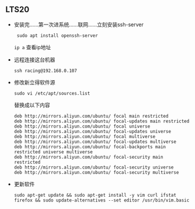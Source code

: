 ## LTS20

- 安装完……第一次进系统……联网……立刻安装ssh-server

  ``` sudo apt install openssh-server``` 

  ```ip a``` 查看ip地址

- 远程连接这台机器

  ```ssh racing@192.168.0.107```

- 修改新立得软件源

  ```sudo vi /etc/apt/sources.list```
  
  替换成以下内容
  
  ```
  deb http://mirrors.aliyun.com/ubuntu/ focal main restricted
  deb http://mirrors.aliyun.com/ubuntu/ focal-updates main restricted
  deb http://mirrors.aliyun.com/ubuntu/ focal universe
  deb http://mirrors.aliyun.com/ubuntu/ focal-updates universe
  deb http://mirrors.aliyun.com/ubuntu/ focal multiverse
  deb http://mirrors.aliyun.com/ubuntu/ focal-updates multiverse
  deb http://mirrors.aliyun.com/ubuntu/ focal-backports main restricted universe multiverse
  deb http://mirrors.aliyun.com/ubuntu/ focal-security main restricted
  deb http://mirrors.aliyun.com/ubuntu/ focal-security universe
  deb http://mirrors.aliyun.com/ubuntu/ focal-security multiverse
  ```

- 更新软件

  ```sudo apt-get update && sudo apt-get install -y vim curl ifstat firefox && sudo update-alternatives --set editor /usr/bin/vim.basic```
